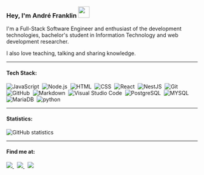<!--
### Hi there 👋


**andrfranklin/andrfranklin** is a ✨ _special_ ✨ repository because its `README.md` (this file) appears on your GitHub profile.

Here are some ideas to get you started:

- 🔭 I’m currently working on ...
- 🌱 I’m currently learning ...
- 👯 I’m looking to collaborate on ...
- 🤔 I’m looking for help with ...
- 💬 Ask me about ...
- 📫 How to reach me: ...
- 😄 Pronouns: ...
- ⚡ Fun fact: ...
-->


### Hey, I'm André Franklin <img src="https://raw.githubusercontent.com/kaueMarques/kaueMarques/master/hi.gif" width="30px">
I'm a Full-Stack Software Engineer and enthusiast of the development technologies, bachelor's student in Information Technology and web development researcher.

I also love teaching, talking and sharing knowledge.

---
#### Tech Stack:
![JavaScript](https://img.shields.io/badge/-JavaScript-05122A?style=flat&logo=javascript)&nbsp;
![Node.js](https://img.shields.io/badge/-Node.js-05122A?style=flat&logo=node.js)&nbsp;
![HTML](https://img.shields.io/badge/-HTML-05122A?style=flat&logo=HTML5)&nbsp;
![CSS](https://img.shields.io/badge/-CSS-05122A?style=flat&logo=CSS3&logoColor=1572B6)&nbsp;
![React](https://img.shields.io/badge/-React-05122A?style=flat&logo=react)&nbsp;
![NestJS](https://img.shields.io/badge/-NestJS-05122A?style=flat&logo=nestjs)&nbsp;
![Git](https://img.shields.io/badge/-Git-05122A?style=flat&logo=git)&nbsp;
![GitHub](https://img.shields.io/badge/-GitHub-05122A?style=flat&logo=github)&nbsp;
![Markdown](https://img.shields.io/badge/-Markdown-05122A?style=flat&logo=markdown)&nbsp;
![Visual Studio Code](https://img.shields.io/badge/-Visual%20Studio%20Code-05122A?style=flat&logo=visual-studio-code&logoColor=007ACC)&nbsp;
![PostgreSQL](https://img.shields.io/badge/-PostgreSQL-05122A?style=flat&logo=postgresql)&nbsp;
![MYSQL](https://img.shields.io/badge/-MySQL-05122A?style=flat&logo=mysql)&nbsp;
![MariaDB](https://img.shields.io/badge/-MariaDB-05122A?style=flat&logo=mariadb)&nbsp;
![python](https://img.shields.io/badge/-Python-05122A?style=flat&logo=python)&nbsp;

---
#### Statistics:
![GitHub statistics](https://github-readme-stats.vercel.app/api/top-langs/?username=andrfranklin&langs_count=8)

---
#### Find me at:
<a href="https://twitter.com/andrfrankn">
  <img src="https://img.shields.io/badge/-Twitter-05122A?style=flat&logo=twitter"/>
</a>
&nbsp;
<a href="mailto:andre.franklin.cp@gmail.com">
  <img src="https://img.shields.io/badge/-Gmail-05122A?style=flat&logo=gmail"/>
</a>
&nbsp;
<a href="https://www.linkedin.com/in/andrfranklin">
  <img src="https://img.shields.io/badge/-LinkedIn-05122A?style=flat&logo=linkedin"/>
</a>
